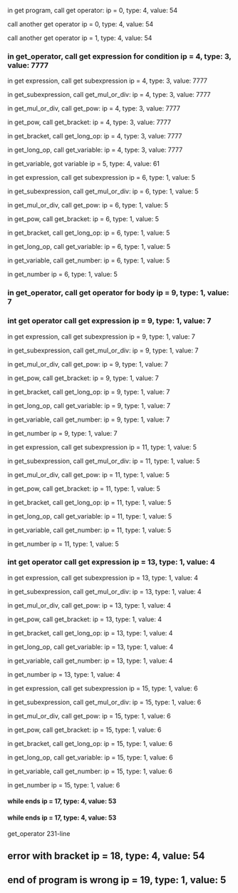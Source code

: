 in get program, call get operator:   ip = 0, type: 4, value: 54


call another get operator   ip = 0, type: 4, value: 54


call another get operator   ip = 1, type: 4, value: 54


### in get_operator, call get expression for condition   ip = 4, type: 3, value: 7777


in get expression, call get subexpression   ip = 4, type: 3, value: 7777


in get_subexpression, call get_mul_or_div:   ip = 4, type: 3, value: 7777


in get_mul_or_div, call get_pow:   ip = 4, type: 3, value: 7777


in get_pow, call get_bracket:   ip = 4, type: 3, value: 7777


in get_bracket, call get_long_op:   ip = 4, type: 3, value: 7777


in get_long_op, call get_variable:   ip = 4, type: 3, value: 7777


in get_variable, got variable   ip = 5, type: 4, value: 61


in get expression, call get subexpression   ip = 6, type: 1, value: 5


in get_subexpression, call get_mul_or_div:   ip = 6, type: 1, value: 5


in get_mul_or_div, call get_pow:   ip = 6, type: 1, value: 5


in get_pow, call get_bracket:   ip = 6, type: 1, value: 5


in get_bracket, call get_long_op:   ip = 6, type: 1, value: 5


in get_long_op, call get_variable:   ip = 6, type: 1, value: 5


in get_variable, call get_number:   ip = 6, type: 1, value: 5


in get_number   ip = 6, type: 1, value: 5


### in get_operator, call get operator for body   ip = 9, type: 1, value: 7


### int get operator call get expression   ip = 9, type: 1, value: 7


in get expression, call get subexpression   ip = 9, type: 1, value: 7


in get_subexpression, call get_mul_or_div:   ip = 9, type: 1, value: 7


in get_mul_or_div, call get_pow:   ip = 9, type: 1, value: 7


in get_pow, call get_bracket:   ip = 9, type: 1, value: 7


in get_bracket, call get_long_op:   ip = 9, type: 1, value: 7


in get_long_op, call get_variable:   ip = 9, type: 1, value: 7


in get_variable, call get_number:   ip = 9, type: 1, value: 7


in get_number   ip = 9, type: 1, value: 7


in get expression, call get subexpression   ip = 11, type: 1, value: 5


in get_subexpression, call get_mul_or_div:   ip = 11, type: 1, value: 5


in get_mul_or_div, call get_pow:   ip = 11, type: 1, value: 5


in get_pow, call get_bracket:   ip = 11, type: 1, value: 5


in get_bracket, call get_long_op:   ip = 11, type: 1, value: 5


in get_long_op, call get_variable:   ip = 11, type: 1, value: 5


in get_variable, call get_number:   ip = 11, type: 1, value: 5


in get_number   ip = 11, type: 1, value: 5


### int get operator call get expression   ip = 13, type: 1, value: 4


in get expression, call get subexpression   ip = 13, type: 1, value: 4


in get_subexpression, call get_mul_or_div:   ip = 13, type: 1, value: 4


in get_mul_or_div, call get_pow:   ip = 13, type: 1, value: 4


in get_pow, call get_bracket:   ip = 13, type: 1, value: 4


in get_bracket, call get_long_op:   ip = 13, type: 1, value: 4


in get_long_op, call get_variable:   ip = 13, type: 1, value: 4


in get_variable, call get_number:   ip = 13, type: 1, value: 4


in get_number   ip = 13, type: 1, value: 4


in get expression, call get subexpression   ip = 15, type: 1, value: 6


in get_subexpression, call get_mul_or_div:   ip = 15, type: 1, value: 6


in get_mul_or_div, call get_pow:   ip = 15, type: 1, value: 6


in get_pow, call get_bracket:   ip = 15, type: 1, value: 6


in get_bracket, call get_long_op:   ip = 15, type: 1, value: 6


in get_long_op, call get_variable:   ip = 15, type: 1, value: 6


in get_variable, call get_number:   ip = 15, type: 1, value: 6


in get_number   ip = 15, type: 1, value: 6


#### while ends   ip = 17, type: 4, value: 53


#### while ends   ip = 17, type: 4, value: 53


get_operator 231-line
## error with bracket   ip = 18, type: 4, value: 54


## end of program is wrong   ip = 19, type: 1, value: 5


